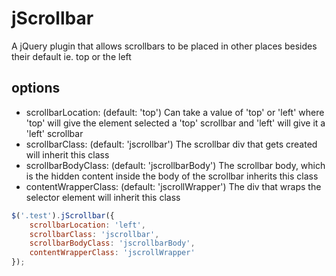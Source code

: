 jScrollbar
==========

A jQuery plugin that allows scrollbars to be placed in other places besides their default ie. top or the left


options
--------
* scrollbarLocation: (default: 'top') Can take a value of 'top' or 'left' where 'top' will give the element selected a 'top' scrollbar and 'left' will give it a 'left' scrollbar
* scrollbarClass: (default: 'jscrollbar') The scrollbar div that gets created will inherit this class
* scrollbarBodyClass: (default: 'jscrollbarBody') The scrollbar body, which is the hidden content inside the body of the scrollbar inherits this class
* contentWrapperClass: (default: 'jscrollWrapper') The div that wraps the selector element will inherit this class

```javascript
$('.test').jScrollbar({
	scrollbarLocation: 'left',
	scrollbarClass: 'jscrollbar',
	scrollbarBodyClass: 'jscrollbarBody',
	contentWrapperClass: 'jscrollWrapper'	
});
```